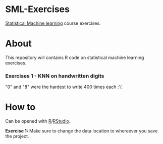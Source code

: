 # SML-Exercises
[Statistical Machine learning](https://fagbesk.sam.sdu.dk/?fag_id=39769) course exercises.

# About
This repository will contains R code on statistical machine learning exercises.

### Exercises 1 - KNN on handwritten digits 

"0" and "8" were the hardest to write 400 times each :'(

# How to
Can be opened with [R](https://www.r-project.org/)/[RStudio](https://www.rstudio.com/).

**Exercise 1:** Make sure to change the data location to whereever you save the project. 
